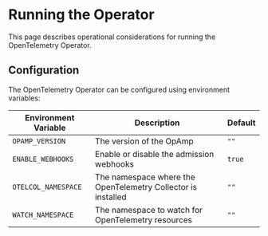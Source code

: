 # Running the Operator

This page describes operational considerations for running the OpenTelemetry Operator.

## Configuration

The OpenTelemetry Operator can be configured using environment variables:

| Environment Variable | Description | Default |
|----------------------|-------------|---------|
| `OPAMP_VERSION` | The version of the OpAmp | `""` |
| `ENABLE_WEBHOOKS` | Enable or disable the admission webhooks | `true` |
| `OTELCOL_NAMESPACE` | The namespace where the OpenTelemetry Collector is installed | `""` |
| `WATCH_NAMESPACE` | The namespace to watch for OpenTelemetry resources | `""` |
